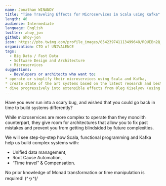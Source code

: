 ```yaml
---
name: Jonathan WINANDY
title: "Time Traveling Effects for Microservices in Scala using Kafka"
length: 40
audience: Intermediate
language: English
twitter: ahoy_jon
github: ahoy-jon
icon: https://pbs.twimg.com/profile_images/854239741113499648/RQUEBn2Q_400x400.jpg
organization: CTO of UNIVALENCE
tags:
  - Big Data / Fast Data
  - Software Design and Architecture
  - Microservices
suggestions:
  - Developers or architects who want to: 
* operate or simplify their microservices using Scala and Kafka,
* create state of the art systems based on the latest research and best practices without the costs,
* dive progressively into extensible effects from Oleg Kiselyov (using cats-eff).
---
```

Have you ever run into a scary bug, and wished that you could go back in time to build systems differently?

While microservices are more complex to operate than they monolith counterpart, they give room for architectures that allow you to fix past mistakes and prevent you from getting blindsided by future complexities.

We will see step-by-step how Scala, functional programming and Kafka help us build complex systems with:
* Unified data management,
* Root Cause Automation,
* “Time travel” & Compensation.

No prior knowledge of Monad transformation or time manipulation is required! \(^ヮ^)/
